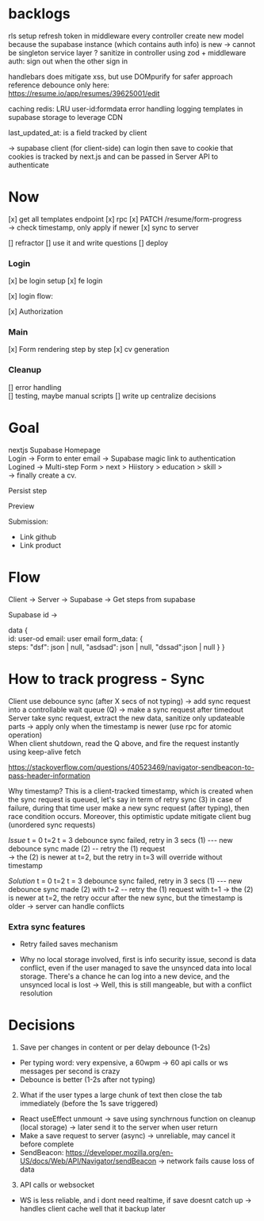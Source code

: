 # backlogs 
rls setup
refresh token in middleware 
every controller create new model because the supabase instance (which contains auth info) is new -> cannot be singleton
service layer ?
sanitize in controller using zod + middleware 
auth: sign out when the other sign in  

handlebars does mitigate xss, but use DOMpurify for safer approach
reference debounce only here: https://resume.io/app/resumes/39625001/edit

caching redis:  LRU user-id:formdata
error handling 
logging 
templates in supabase storage to leverage CDN  

last_updated_at: is a field tracked by client


-> supabase client (for client-side) can login then save to cookie 
that cookies is tracked by next.js and can be passed in Server API to authenticate 

# Now  

[x] get all templates endpoint
[x] rpc
[x] PATCH /resume/form-progress   
-> check timestamp, only apply if newer 
[x] sync to server 

[] refractor 
[] use it and write questions 
[] deploy


### Login  
[x] be login setup 
[x] fe login

[x] login flow:  

[x] Authorization 


### Main  
[x] Form rendering step by step 
[x] cv generation  
<!-- [] offline supports  -->


### Cleanup 
[] error handling  
[] testing, maybe manual scripts
[] write up centralize decisions


# Goal 
nextjs Supabase
Homepage  
  Login -> Form to enter email -> Supabase magic link to authentication 
  Logined -> Multi-step Form > next > Hiistory > education > skill >  
  -> finally create a cv.  

  Persist step 

  Preview

Submission: 
- Link github 
- Link product



# Flow

Client -> Server -> Supabase -> Get steps from supabase 

Supabase 
id -> 

data {  
id: user-od 
email: user email
form_data: {   
  steps: 
    "dsf": json | null, 
    "asdsad": json | null,
    "dssad":json | null
}
}


# How to track progress  - Sync  

Client use debounce sync (after X secs of not typing) -> add sync request into a controllable wait queue (Q) ->  make a sync request after timedout
Server take sync request, extract the new data, sanitize only updateable parts -> apply only when the timestamp is newer (use rpc for atomic operation)   
When client shutdown, read the Q above, and fire the request instantly using keep-alive fetch
<!-- When client shutdown (window.unload), read the (Q) above, and fire the request instantly using beacon -> screw it because no header = no auth --> 
https://stackoverflow.com/questions/40523469/navigator-sendbeacon-to-pass-header-information

Why timestamp? This is a client-tracked timestamp, which is created when the sync request is queued, let's say in term of retry sync (3) in case of failure, during that time user make a new sync request (after typing), then race condition occurs. 
Moreover, this optimistic update mitigate client bug (unordered sync requests)

*Issue*
t = 0                                               t=2                              t = 3 
debounce sync failed, retry in 3 secs (1) ---  new debounce sync made (2)      --   retry the (1) request  
-> the (2) is newer at t=2, but the retry in t=3 will override without timestamp


*Solution* 
t = 0                                               t=2                              t = 3 
debounce sync failed, retry in 3 secs (1) ---  new debounce sync made (2) with t=2      --   retry the (1) request with t=1
-> the (2) is newer at t=2, the retry occur after the new sync, but the timestamp is older -> server can handle conflicts




### Extra sync features
- Retry failed saves mechanism 

- Why no local storage involved, first is info security issue, second is data conflict, even if the user managed to save the unsynced data into local storage. 
There's a chance he can log into a new device, and the unsynced local is lost
-> Well, this is still mangeable, but with a conflict resolution

# Decisions 

1. Save per changes in content or per delay debounce (1-2s)  
  - Per typing word: very expensive, a 60wpm -> 60 api calls or ws messages per second is crazy  
  - Debounce is better (1-2s after not typing) 

2. What if the user types a large chunk of text then close the tab immediately (before the 1s save triggered)
 - React useEffect unmount -> save using synchrnous function on cleanup   (local storage) -> later send it to the server when user return
 - Make a save request to server (async) -> unreliable, may cancel it before complete  
 - SendBeacon: https://developer.mozilla.org/en-US/docs/Web/API/Navigator/sendBeacon -> network fails cause loss of data


3. API calls or websocket 
 - WS is less reliable, and i dont need realtime, if save doesnt catch up -> handles client cache well that it backup later




  













